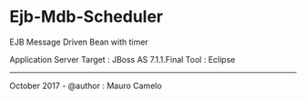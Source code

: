 # Ejb-Mdb-Scheduler
EJB Message Driven Bean with timer

Application Server Target : JBoss AS 7.1.1.Final
Tool : Eclipse

____________________________________

October 2017 - @author : Mauro Camelo
